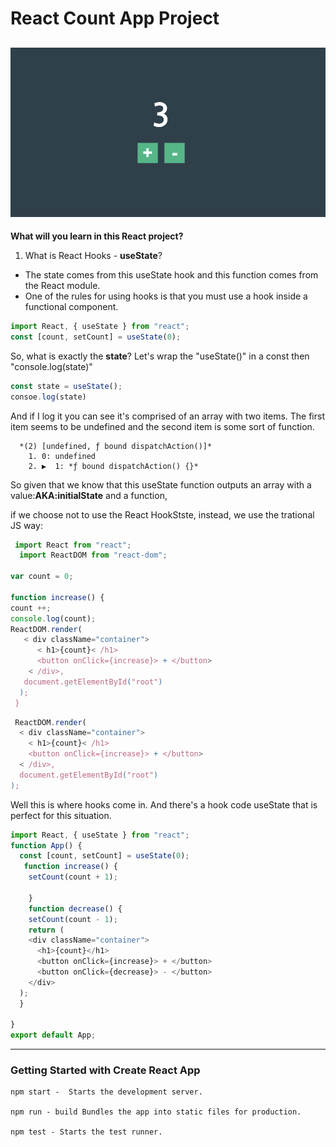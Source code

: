 # React Count App Project
![count-app](https://github.com/miya-w/React-Projects/blob/main/03-react-count-app/imgs/count-app.png)
---
**What will you learn in this React project?**
1. What is React Hooks - **useState**?
- The state comes from this useState hook and this function comes from the React module.
- One of the rules for using hooks is that you must use a hook inside a functional component.
```javascript
import React, { useState } from "react";
const [count, setCount] = useState(0);
```
So, what is exactly the **state**? Let's wrap the "useState()" in a const then "console.log(state)" 

```javascript
const state = useState();
consoe.log(state) 
```

And if I log it you can see it's comprised of an array with two items. 
The first item seems to be undefined and the second item is some sort of function.
```
  *(2) [undefined, ƒ bound dispatchAction()]*
    1. 0: undefined
    2. ▶  1: *ƒ bound dispatchAction() {}*
```
So given that we know that this useState function outputs an array with a value:**AKA:initialState** and a function,

if we choose not to use the React HookStste, instead, we use the trational JS way:
 
```javascript
 import React from "react";
  import ReactDOM from "react-dom";

var count = 0;

function increase() {
count ++;
console.log(count);
ReactDOM.render(
   < div className="container">
      < h1>{count}< /h1>
      <button onClick={increase}> + </button>
    < /div>,
   document.getElementById("root")
  );
 }

```
```javascript
 ReactDOM.render(
  < div className="container">
    < h1>{count}< /h1>
    <button onClick={increase}> + </button>
  < /div>,
  document.getElementById("root")
);
```
Well this is where hooks come in. And there's a hook code useState that is perfect for this situation.

``` javascript
import React, { useState } from "react";
function App() {
  const [count, setCount] = useState(0);
   function increase() {
    setCount(count + 1);
    
    }
    function decrease() {
    setCount(count - 1);
    return (
    <div className="container">
      <h1>{count}</h1>
      <button onClick={increase}> + </button>
      <button onClick={decrease}> - </button>
    </div>
  );
  }

}
export default App;
```

---
### Getting Started with Create React App
```
npm start -  Starts the development server.

npm run - build Bundles the app into static files for production.

npm test - Starts the test runner.
```